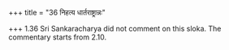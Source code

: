+++
title = "36 निहत्य धार्तराष्ट्रान्नः"

+++
1.36 Sri Sankaracharya did not comment on this sloka. The commentary
starts from 2.10.
